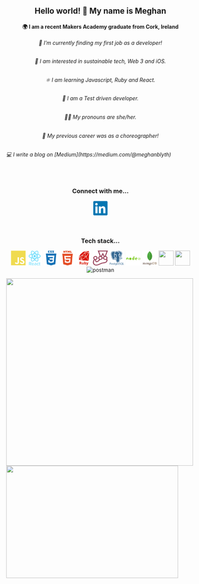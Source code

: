 

<body>
  <div>
    <h2 align="center"> Hello world! 👋  My name is Meghan </h2>
    <h4 align="center"> 🌍 I am a recent Makers Academy graduate from Cork, Ireland </h4>
    <h6 align="center"> 🔭 I’m currently finding my first job as a developer! </h6>
    <h6 align="center"> 🧠 I am interested in sustainable tech, Web 3 and iOS. </h6>
    <h6 align="center"> ⚛️ I am learning Javascript, Ruby and React. </h6>
    <h6 align="center"> 🧪 I am a Test driven developer.</h6>
    <h6 align="center"> 👱‍♀️ My pronouns are she/her.</h6>
    <h6 align="center"> 💃 My previous career was as a choreographer! </h6>
    <h6 align="centre"> 💻 I write a blog on [Medium](https://medium.com/@meghanblyth) </h6> 
  </div>
  
  
  <br/>
  
  
 <div>
    <h3 align="center"> Connect with me... </h3>
    <p align="center">
      <a href="https://www.linkedin.com/in/megblyth/">
        <img src="https://raw.githubusercontent.com/devicons/devicon/9f4f5cdb393299a81125eb5127929ea7bfe42889/icons/linkedin/linkedin-original.svg" height="40" width="40">     
      </a>
    </p>
    
  </div>
  
<br/>


  <div>
    <h3 align="center"> Tech stack... </h3>
    <p align="center">
      <img src="https://raw.githubusercontent.com/devicons/devicon/9f4f5cdb393299a81125eb5127929ea7bfe42889/icons/javascript/javascript-plain.svg" height="40" width="40">
      <img src="https://raw.githubusercontent.com/devicons/devicon/9f4f5cdb393299a81125eb5127929ea7bfe42889/icons/react/react-original-wordmark.svg" height="40" width="40">
      <img src="https://raw.githubusercontent.com/devicons/devicon/9f4f5cdb393299a81125eb5127929ea7bfe42889/icons/css3/css3-plain-wordmark.svg" height="40" width="40">
      <img src="https://raw.githubusercontent.com/devicons/devicon/9f4f5cdb393299a81125eb5127929ea7bfe42889/icons/html5/html5-plain-wordmark.svg" height="40" width="40">
      <img src="https://raw.githubusercontent.com/devicons/devicon/9f4f5cdb393299a81125eb5127929ea7bfe42889/icons/ruby/ruby-plain-wordmark.svg" height="40" width="40">
      <img src="https://raw.githubusercontent.com/devicons/devicon/9f4f5cdb393299a81125eb5127929ea7bfe42889/icons/jest/jest-plain.svg" height="40" width="40">
      <img src="https://raw.githubusercontent.com/devicons/devicon/9f4f5cdb393299a81125eb5127929ea7bfe42889/icons/postgresql/postgresql-plain-wordmark.svg" height="40" width="40">
      <img src="https://raw.githubusercontent.com/devicons/devicon/9f4f5cdb393299a81125eb5127929ea7bfe42889/icons/nodejs/nodejs-plain-wordmark.svg" height="40" width="40">
      <img src="https://raw.githubusercontent.com/devicons/devicon/master/icons/mongodb/mongodb-original-wordmark.svg"  
height="40" width="40"> 
      <img src="https://raw.githubusercontent.com/simple-icons/simple-icons/6e46ec1fc23b60c8fd0d2f2ff46db82e16dbd75f/icons/cypress.svg" 
width="40" height="40"/>
      <img src="https://www.vectorlogo.zone/logos/heroku/heroku-icon.svg" width="40" height="40"/>
      <img src="https://www.vectorlogo.zone/logos/getpostman/getpostman-icon.svg" alt="postman" width="40" height="40"/> 
    </p>
   </div>
</body>

<a href="https://github.com/meghanblyth/github-readme-stats">
  <img align="center" width="500" height="500" src="https://github-readme-stats.vercel.app/api?username=meghanblyth&show_icons=true&theme=radical" />
</a>                                                                                                                      

<a href="https://github.com/meghanblyth/github-readme-stats">
  <img align="center" width="460" height="300" src="https://github-readme-stats.vercel.app/api/top-langs/?username=meghanblyth&layout=compact&theme=radical" />
</a>
  
                                                                                                                                       
                                                                                                                                     

